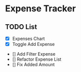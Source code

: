 # Expense Tracker

## TODO List

- [x] Expenses Chart
- [x] Toggle Add Expense
- [] Add Filter Expense
- [] Refactor Expense List
- [] Fix Added Amount
